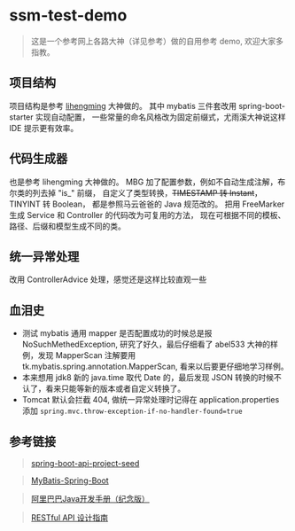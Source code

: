 # ssm-test-demo

> 这是一个参考网上各路大神（详见参考）做的自用参考 demo, 欢迎大家多指教。

## 项目结构

项目结构是参考 [lihengming](https://github.com/lihengming) 大神做的。
其中 mybatis 三件套改用 spring-boot-starter 实现自动配置，
一些常量的命名风格改为固定前缀式，尤雨溪大神说这样 IDE 提示更有效率。

## 代码生成器

也是参考 lihengming 大神做的。
MBG 加了配置参数，例如不自动生成注解，布尔类的列去掉 "is_" 前缀，
自定义了类型转换，~~TIMESTAMP 转 Instant~~，TINYINT 转 Boolean，
都是参照马云爸爸的 Java 规范改的。
把用 FreeMarker 生成 Service 和 Controller 的代码改为可复用的方法，
现在可根据不同的模板、路径、后缀和模型生成不同的类。

## 统一异常处理

改用 ControllerAdvice 处理，感觉还是这样比较直观一些

## 血泪史

- 测试 mybatis 通用 mapper 是否配置成功的时候总是报 NoSuchMethedException,
研究了好久，最后仔细看了 abel533 大神的样例，发现 MapperScan 注解要用 tk.mybatis.spring.annotation.MapperScan,
看来以后要更仔细地学习样例。
- 本来想用 jdk8 新的 java.time 取代 Date 的，最后发现 JSON 转换的时候不认了，看来只能等新的版本或者自定义转换了。
- Tomcat 默认会拦截 404, 做统一异常处理时记得在 application.properties 添加 `spring.mvc.throw-exception-if-no-handler-found=true`

## 参考链接

> [spring-boot-api-project-seed](https://github.com/lihengming/spring-boot-api-project-seed)

> [MyBatis-Spring-Boot](https://github.com/abel533/MyBatis-Spring-Boot)

> [阿里巴巴Java开发手册（纪念版）](https://github.com/alibaba/p3c/blob/master/%E9%98%BF%E9%87%8C%E5%B7%B4%E5%B7%B4Java%E5%BC%80%E5%8F%91%E6%89%8B%E5%86%8C%EF%BC%88%E7%BA%AA%E5%BF%B5%E7%89%88%EF%BC%89.pdf)

> [RESTful API 设计指南](http://www.ruanyifeng.com/blog/2014/05/restful_api.html)
